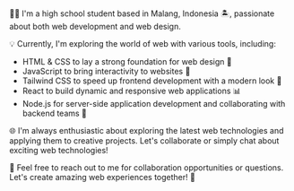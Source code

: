 👨‍💻 I'm a high school student based in Malang, Indonesia 🏝️, passionate about both web development and web design.

💡 Currently, I'm exploring the world of web with various tools, including:
  
  - HTML & CSS to lay a strong foundation for web design 🎨
  - JavaScript to bring interactivity to websites 🚀
  - Tailwind CSS to speed up frontend development with a modern look 🌈
  - React to build dynamic and responsive web applications 📊
  - Node.js for server-side application development and collaborating with backend teams 🚀

🌐 I'm always enthusiastic about exploring the latest web technologies and applying them to creative projects. Let's collaborate or simply chat about exciting web technologies!

📧 Feel free to reach out to me for collaboration opportunities or questions. Let's create amazing web experiences together! 🤝
